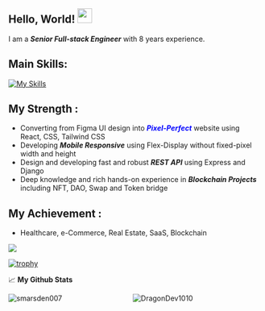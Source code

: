 ## Hello, World!  <img src="https://github.com/sciencepal/sciencepal/blob/master/assets/Hi.gif" width="29px">
I am a ***Senior Full-stack Engineer*** with 8 years experience.
  
## **Main Skills:**  

[![My Skills](https://skillicons.dev/icons?i=react,vue,nodejs,nextjs,nuxtjs,py,django,ts,js,html,css,d3,mysql,mongodb,solidity,aws,linux,git,figma)](https://skillicons.dev)

## **My Strength :**
 - Converting from Figma UI design into <span style="color:blue">***Pixel-Perfect***</span> website using React, CSS, Tailwind CSS
 - Developing ***Mobile Responsive*** using Flex-Display without fixed-pixel width and height
 - Design and developing fast and robust ***REST API*** using Express and Django
 - Deep knowledge and rich hands-on experience in ***Blockchain Projects*** including NFT, DAO, Swap and Token bridge

## **My Achievement :**
 - Healthcare, e-Commerce, Real Estate, SaaS, Blockchain



![](https://visitor-badge.glitch.me/badge?page_id=DragonDev1010.DragonDev1010&left_color=green&right_color=red)

[![trophy](https://github-profile-trophy.vercel.app/?username=ryo-ma)](https://github.com/ryo-ma/github-profile-trophy)


📈 **My Github Stats**
<p><img align="left" src="https://github-readme-stats.vercel.app/api/top-langs?username=DragonDev1010&show_icons=true&locale=en&layout=compact" alt="smarsden007" /></p>
<p align="center"> <img src="https://github-readme-stats.vercel.app/api?username=DragonDev1010&show_icons=true&theme=gotham" alt="DragonDev1010" />



